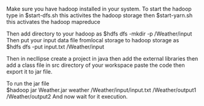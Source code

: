 Make sure you have hadoop installed in your system.
To start the hadoop type in 		$start-dfs.sh       this activites the hadoop storage
then 		$start-yarn.sh            this activates the hadoop mapreduce

Then add directory to your hadoop as		$hdfs dfs -mkdir -p /Weather/input
Then put your input data file fromlocal storage to hadoop storage as 	
$hdfs dfs -put input.txt /Weather/input

Then in necllipse create a project in java then add the external libraries then add a class file in src directory of your workspace paste the code then export it to jar file.

To run the jar file 		
$hadoop jar Weather.jar weather /Weather/input/input.txt /Weather/output1 /Weather/output2
And now wait for it execution.
